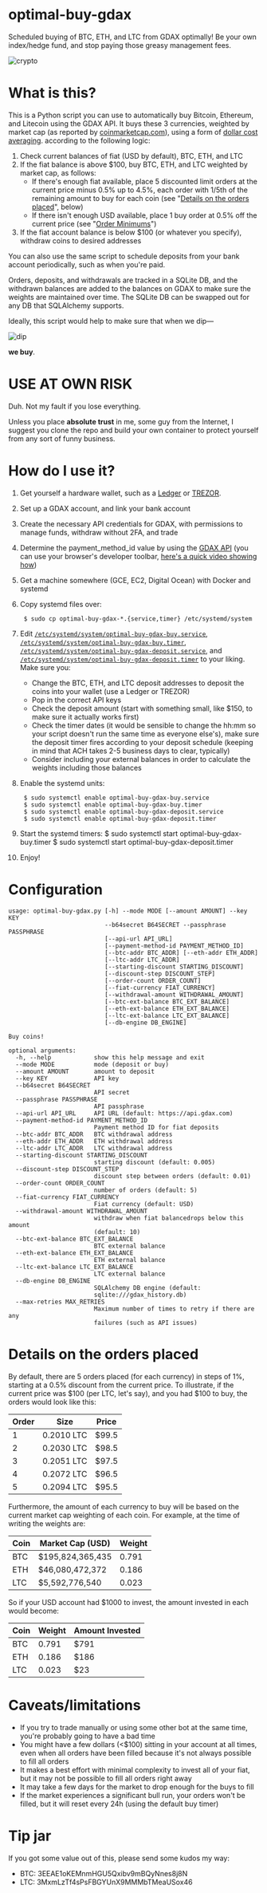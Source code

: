 # optimal-buy-gdax

Scheduled buying of BTC, ETH, and LTC from GDAX optimally! Be your own index/hedge fund, and stop paying those greasy management fees.

![crypto](crypto.gif)

# What is this?

This is a Python script you can use to automatically buy Bitcoin, Ethereum,
and Litecoin using the GDAX API. It buys these 3 currencies, weighted by market
cap (as reported by [coinmarketcap.com](https://coinmarketcap.com/)), using a form of [dollar cost averaging](https://www.bogleheads.org/wiki/Dollar_cost_averaging). according
to the following logic:

1. Check current balances of fiat (USD by default), BTC, ETH, and LTC
1. If the fiat balance is above $100, buy BTC, ETH, and LTC weighted by market cap, as follows:
    * If there's enough fiat available, place 5 discounted limit orders at the current price
    minus 0.5% up to 4.5%, each order with 1/5th of the remaining amount to buy for each coin
    (see "[Details on the orders placed](#details-on-the-orders-placed)", below)
    * If there isn't enough USD available, place 1 buy order at 0.5% off the current price (see "[Order Minimums](https://support.gdax.com/customer/portal/articles/2725970-trading-rules)")
1. If the fiat account balance is below $100 (or whatever you specify),
withdraw coins to desired addresses

You can also use the same script to schedule deposits from your bank account
periodically, such as when you're paid.

Orders, deposits, and withdrawals are tracked in a SQLite DB, and the withdrawn
balances are added to the balances on GDAX to make sure the weights are
maintained over time. The SQLite DB can be swapped out for any DB that
SQLAlchemy supports.

Ideally, this script would help to make sure that when we dip—

![dip](buy-the-dip.gif)

**we buy**.

# USE AT OWN RISK

Duh. Not my fault if you lose everything.

Unless you place **absolute trust** in me, some guy from the Internet, I
suggest you clone the repo and build your own container to protect yourself
from any sort of funny business.

# How do I use it?

1. Get yourself a hardware wallet, such as a
[Ledger](https://www.ledgerwallet.com/) or [TREZOR](https://trezor.io/).
1. Set up a GDAX account, and link your bank account
1. Create the necessary API credentials for GDAX, with permissions to
manage funds, withdraw without 2FA, and trade
1. Determine the payment_method_id value by using the
[GDAX API](https://docs.gdax.com/#payment-methods) (you can use your browser's
developer toolbar,
[here's a quick video showing how](https://youtu.be/NmSEBGbn7Mc))
1. Get a machine somewhere (GCE, EC2, Digital Ocean) with Docker and systemd
1. Copy systemd files over:

        $ sudo cp optimal-buy-gdax-*.{service,timer} /etc/systemd/system
1. Edit [`/etc/systemd/system/optimal-buy-gdax-buy.service`](optimal-buy-gdax-buy.service),
[`/etc/systemd/system/optimal-buy-gdax-buy.timer`](optimal-buy-gdax-buy.timer),
[`/etc/systemd/system/optimal-buy-gdax-deposit.service`](optimal-buy-gdax-deposit.service), and
[`/etc/systemd/system/optimal-buy-gdax-deposit.timer`](optimal-buy-gdax-deposit.timer) to your liking. Make sure you:

    * Change the BTC, ETH, and LTC deposit addresses to deposit the coins into
    your wallet (use a Ledger or TREZOR)
    * Pop in the correct API keys
    * Check the deposit amount (start with something small, like $150, to make
    sure it actually works first)
    * Check the timer dates (it would be sensible to change the hh:mm so your
    script doesn't run the same time as everyone else's), make sure the deposit
    timer fires according to your deposit schedule (keeping in mind that ACH
    takes 2-5 business days to clear, typically)
    * Consider including your external balances in order to calculate the
    weights including those balances

1. Enable the systemd units:

        $ sudo systemctl enable optimal-buy-gdax-buy.service
        $ sudo systemctl enable optimal-buy-gdax-buy.timer
        $ sudo systemctl enable optimal-buy-gdax-deposit.service
        $ sudo systemctl enable optimal-buy-gdax-deposit.timer

1. Start the systemd timers:
        $ sudo systemctl start optimal-buy-gdax-buy.timer
        $ sudo systemctl start optimal-buy-gdax-deposit.timer

1. Enjoy!

# Configuration

    usage: optimal-buy-gdax.py [-h] --mode MODE [--amount AMOUNT] --key KEY
                               --b64secret B64SECRET --passphrase PASSPHRASE
                               [--api-url API_URL]
                               [--payment-method-id PAYMENT_METHOD_ID]
                               [--btc-addr BTC_ADDR] [--eth-addr ETH_ADDR]
                               [--ltc-addr LTC_ADDR]
                               [--starting-discount STARTING_DISCOUNT]
                               [--discount-step DISCOUNT_STEP]
                               [--order-count ORDER_COUNT]
                               [--fiat-currency FIAT_CURRENCY]
                               [--withdrawal-amount WITHDRAWAL_AMOUNT]
                               [--btc-ext-balance BTC_EXT_BALANCE]
                               [--eth-ext-balance ETH_EXT_BALANCE]
                               [--ltc-ext-balance LTC_EXT_BALANCE]
                               [--db-engine DB_ENGINE]

    Buy coins!

    optional arguments:
      -h, --help            show this help message and exit
      --mode MODE           mode (deposit or buy)
      --amount AMOUNT       amount to deposit
      --key KEY             API key
      --b64secret B64SECRET
                            API secret
      --passphrase PASSPHRASE
                            API passphrase
      --api-url API_URL     API URL (default: https://api.gdax.com)
      --payment-method-id PAYMENT_METHOD_ID
                            Payment method ID for fiat deposits
      --btc-addr BTC_ADDR   BTC withdrawal address
      --eth-addr ETH_ADDR   ETH withdrawal address
      --ltc-addr LTC_ADDR   LTC withdrawal address
      --starting-discount STARTING_DISCOUNT
                            starting discount (default: 0.005)
      --discount-step DISCOUNT_STEP
                            discount step between orders (default: 0.01)
      --order-count ORDER_COUNT
                            number of orders (default: 5)
      --fiat-currency FIAT_CURRENCY
                            Fiat currency (default: USD)
      --withdrawal-amount WITHDRAWAL_AMOUNT
                            withdraw when fiat balancedrops below this amount
                            (default: 10)
      --btc-ext-balance BTC_EXT_BALANCE
                            BTC external balance
      --eth-ext-balance ETH_EXT_BALANCE
                            ETH external balance
      --ltc-ext-balance LTC_EXT_BALANCE
                            LTC external balance
      --db-engine DB_ENGINE
                            SQLAlchemy DB engine (default:
                            sqlite:///gdax_history.db)
      --max-retries MAX_RETRIES
                            Maximum number of times to retry if there are any
                            failures (such as API issues)

# Details on the orders placed

By default, there are 5 orders placed (for each currency) in steps of 1%,
starting at a 0.5% discount from the current price. To illustrate, if the
current price was $100 (per LTC, let's say), and you had $100 to buy,
the orders would look like this:

Order | Size      | Price
------|-----------|------
1 | 0.2010 LTC | $99.5
2 | 0.2030 LTC | $98.5
3 | 0.2051 LTC | $97.5
4 | 0.2072 LTC | $96.5
5 | 0.2094 LTC | $95.5

Furthermore, the amount of each currency to buy will be based on the current
market cap weighting of each coin. For example, at the time of writing the
weights are:

Coin | Market Cap (USD) | Weight
-----|------------------|-------
BTC | $195,824,365,435 | 0.791
ETH | $46,080,472,372 | 0.186
LTC | $5,592,776,540 | 0.023

So if your USD account had $1000 to invest, the amount invested in each would
become:

Coin | Weight | Amount Invested
-----|--------|----------------
BTC | 0.791 | $791
ETH | 0.186 | $186
LTC | 0.023 | $23

# Caveats/limitations

* If you try to trade manually or using some other bot at the same time,
you're probably going to have a bad time
* You might have a few dollars (<$100) sitting in your account at all times,
even when all orders have been filled because it's not always possible to
fill all orders
* It makes a best effort with minimal complexity to invest all of your fiat,
but it may not be possible to fill all orders right away
* It may take a few days for the market to drop enough for the buys to fill
* If the market experiences a significant bull run, your orders won't be
filled, but it will reset every 24h (using the default buy timer)

# Tip jar

If you got some value out of this, please send some kudos my way:

* BTC: 3EEAE1oKEMnmHGU5Qxibv9mBQyNnes8j8N
* LTC: 3MxmLzTf4sPsFBGYUnX9MMMbTMeaUSox46
